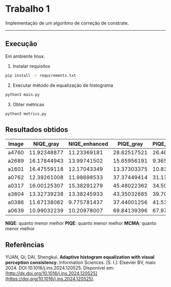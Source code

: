 # Trabalho 1

Implementação de um algoritmo de correção de constrate.

---

## Execução

Em ambiente linux.

1. Instalar requisitos

```bash
pip install -r requirements.txt
```

2. Executar método de equalização de histograma

```bash
python3 main.py
```

3. Obter métricas

```bash
python3 metrics.py
```

## Resultados obtidos

| Image | NIQE_gray   | NIQE_enhanced | PIQE_gray   | PIQE_enhanced | MCMA_gray   | MCMA_enhanced |
|-------|-------------|---------------|-------------|---------------|-------------|---------------|
| a4760 | 11.92348877 | 11.23369181   | 28.82517521 | 26.46253617   | 0.39668571  | 0.394447435   |
| a2689 | 16.17844943 | 13.99741502   | 15.65956191 | 9.365395681   | 0.329547263 | 0.329816735   |
| a1601 | 16.47559118 | 12.17043349   | 13.37303375 | 10.83519593   | 0.344269089 | 0.35449118    |
| a0762 | 12.39261008 | 11.98698533   | 37.37449414 | 31.13251144   | 0.372347786 | 0.37146506    |
| a0317 | 16.00125307 | 15.38291279   | 45.48022362 | 34.5025943    | 0.200597684 | 0.323719361   |
| a3804 | 13.32739238 | 13.38245933   | 43.35032685 | 39.70327709   | 0.371947842 | 0.370970186   |
| a0386 | 11.67138082 | 9.775781437   | 37.44001256 | 41.53529743   | 0.361247142 | 0.358276579   |
| a0639 | 10.99032239 | 10.20978007   | 69.84139396 | 67.97385684   | 0.394088993 | 0.40449568    |

**NIQE**: quanto menor melhor
**PIQE**: quanto menor melhor
**MCMA**: quanto menor melhor

## Referências

YUAN, Qi; DAI, Shengkui. **Adaptive histogram equalization with visual perception consistency.** Information Sciences. [S. l.]: Elsevier BV, maio 2024. DOI 10.1016/j.ins.2024.120525. Disponível em: [http://dx.doi.org/10.1016/j.ins.2024.120525](https://doi.org/10.1016/j.ins.2024.120525).
